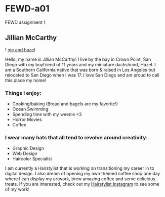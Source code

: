 # FEWD-a01
FEWD assignment 1

## Jillian McCarthy

! [me and hazel](https://www.instagram.com/p/BH-1r4tDYYcRhz6pzT8IXUtXIzfUx8hibF5U-80/)

Hello, my name is Jillian McCarthy! I live by the bay in Crown Point, San Diego with my boyfriend of 11 years and my miniature dachshund, Hazel. I am a Southern California native that was born & raised in Los Angeles but relocated to San Diego when I was 17. I love San Diego and am proud to call this place my home!

### Things I enjoy:
* Cooking/baking (Bread and bagels are my favorite!)
* Ocean Swimming
* Spending time with my weenie <3
* Horror Movies
* Coffee 

### I wear many hats that all tend to revolve around creativity:
* Graphic Design
* Web Design
* Haircolor Specialist

I am currently a Hairstylist that is working on transitioning my career in to digital design. I also dream of opening my own themed coffee shop one day where I can display my artwork, brew amazing coffee and serve delicious treats. If you are interested, check out my [Hairstylist Instagram](https://www.instagram.com/jillianiscreative/) to see some of my work!
